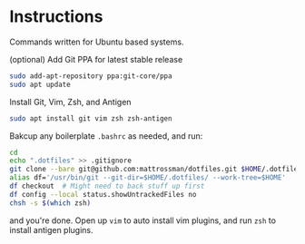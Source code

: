 # Instructions

Commands written for Ubuntu based systems.

(optional) Add Git PPA for latest stable release

```bash
sudo add-apt-repository ppa:git-core/ppa
sudo apt update
```

Install Git, Vim, Zsh, and Antigen

```bash
sudo apt install git vim zsh zsh-antigen
```


Bakcup any boilerplate `.bashrc` as needed, and run:

```bash
cd
echo ".dotfiles" >> .gitignore
git clone --bare git@github.com:mattrossman/dotfiles.git $HOME/.dotfiles
alias df='/usr/bin/git --git-dir=$HOME/.dotfiles/ --work-tree=$HOME'
df checkout  # Might need to back stuff up first
df config --local status.showUntrackedFiles no
chsh -s $(which zsh)
```
and you're done. Open up `vim` to auto install vim plugins, and run `zsh` to install antigen plugins.
